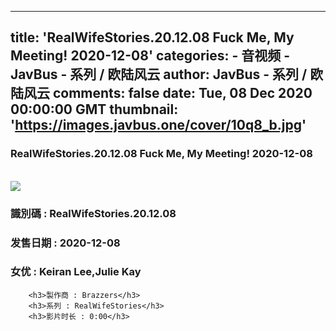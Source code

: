 
---
title: 'RealWifeStories.20.12.08 Fuck Me, My Meeting! 2020-12-08'
categories: 
    - 音视频
    - JavBus - 系列 / 欧陆风云
author: JavBus - 系列 / 欧陆风云
comments: false
date: Tue, 08 Dec 2020 00:00:00 GMT
thumbnail: 'https://images.javbus.one/cover/10q8_b.jpg'
---

<div>   
<h3>RealWifeStories.20.12.08 Fuck Me, My Meeting! 2020-12-08</h3>
        <br>
        <img src="https://images.javbus.one/cover/10q8_b.jpg" referrerpolicy="no-referrer">
        <h3>識別碼 : RealWifeStories.20.12.08</h3>
        <h3>发售日期 :  2020-12-08</h3>
        <h3>女优 : Keiran Lee,Julie Kay</h3>
        
        <h3>製作商 : Brazzers</h3>
        <h3>系列 : RealWifeStories</h3>
        <h3>影片时长 : 0:00</h3>  
</div>
            